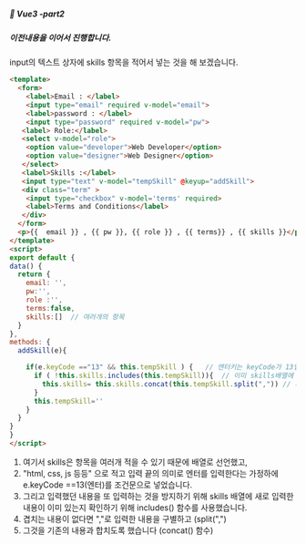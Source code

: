 ##### :cactus: Vue3 -part2

##### 이전내용을 이어서 진행합니다.
input의 텍스트 상자에 skills 항목을 적어서 넣는 것을 해 보겠습니다.  

```html
<template>
  <form>
    <label>Email : </label>
    <input type="email" required v-model="email">
    <label>password : </label>
    <input type="password" required v-model="pw">
   <label> Role:</label>
   <select v-model="role">
    <option value="developer">Web Developer</option>
    <option value="designer">Web Designer</option>
   </select>
   <label>Skills :</label>
   <input type="text" v-model="tempSkill" @keyup="addSkill">
   <div class="term" >
    <input type="checkbox" v-model='terms' required>
    <label>Terms and Conditions</label>
   </div>
  </form>
  <p>{{  email }} , {{ pw }}, {{ role }} , {{ terms}} , {{ skills }}</p> 
</template>
<script>
export default {
data() {
  return {
    email: '',
    pw:'',
    role :'',
    terms:false,
    skills:[]  // 여러개의 항목
  }
},
methods: {
  addSkill(e){

    if(e.keyCode =="13" && this.tempSkill ) {   // 엔터키는 keyCode가 13입니다
      if ( !this.skills.includes(this.tempSkill)){  // 이미 skills배열에 새로운내용이 포함되어있지 않다면
        this.skills= this.skills.concat(this.tempSkill.split(",")) // 새로 입력한 내용이 여러개일경우 구분
      }
      this.tempSkill=''
    }
  }
}
}
</script>

```   
1) 여기서 skills은  항목을 여러개 적을 수 있기 때문에 배열로 선언했고,  
2) "html, css, js 등등" 으로 적고 입력 끝의 의미로 엔터를 입력한다는 가정하에 e.keyCode ==13(엔터)를 조건문으로 넣었습니다.  
3) 그리고 입력했던 내용을 또 입력하는 것을 방지하기 위해 skills 배열에 새로 입력한 내용이 이미 있는지 확인하기 위해 includes() 함수를 사용했습니다.   
4) 겹치는 내용이 없다면 ","로 입력한 내용을 구별하고 (split(",")
5) 그것을 기존의 내용과 합치도록 했습니다 (concat() 함수)


